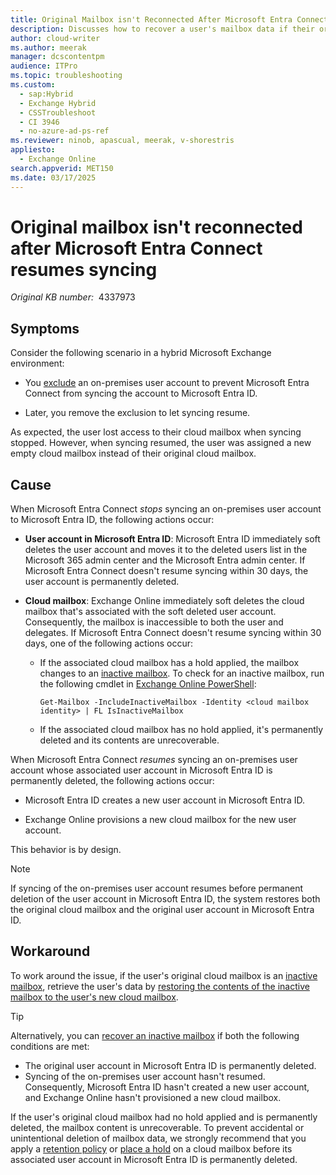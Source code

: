 ```yaml
---
title: Original Mailbox isn't Reconnected After Microsoft Entra Connect Resumes Syncing
description: Discusses how to recover a user's mailbox data if their original mailbox isn't reconnected after Microsoft Entra Connect resumes syncing the user account.
author: cloud-writer
ms.author: meerak
manager: dcscontentpm
audience: ITPro
ms.topic: troubleshooting
ms.custom:
  - sap:Hybrid
  - Exchange Hybrid
  - CSSTroubleshoot
  - CI 3946
  - no-azure-ad-ps-ref
ms.reviewer: ninob, apascual, meerak, v-shorestris
appliesto:
  - Exchange Online
search.appverid: MET150
ms.date: 03/17/2025
---
```


# Original mailbox isn't reconnected after Microsoft Entra Connect resumes syncing

_Original KB number:_ &nbsp;4337973

## Symptoms

Consider the following scenario in a hybrid Microsoft Exchange environment:

- You [exclude](/entra/identity/hybrid/connect/how-to-connect-sync-configure-filtering) an on-premises user account to prevent Microsoft Entra Connect from syncing the account to Microsoft Entra ID.

- Later, you remove the exclusion to let syncing resume.

As expected, the user lost access to their cloud mailbox when syncing stopped. However, when syncing resumed, the user was assigned a new empty cloud mailbox instead of their original cloud mailbox.

## Cause

When Microsoft Entra Connect _stops_ syncing an on-premises user account to Microsoft Entra ID, the following actions occur:

- **User account in Microsoft Entra ID**: Microsoft Entra ID immediately soft deletes the user account and moves it to the deleted users list in the Microsoft 365 admin center and the Microsoft Entra admin center. If Microsoft Entra Connect doesn't resume syncing within 30 days, the user account is permanently deleted.

- **Cloud mailbox**: Exchange Online immediately soft deletes the cloud mailbox that's associated with the soft deleted user account. Consequently, the mailbox is inaccessible to both the user and delegates. If Microsoft Entra Connect doesn't resume syncing within 30 days, one of the following actions occur:

   - If the associated cloud mailbox has a hold applied, the mailbox changes to an [inactive mailbox](/purview/inactive-mailboxes-in-office-365). To check for an inactive mailbox, run the following cmdlet in [Exchange Online PowerShell](/powershell/exchange/connect-to-exchange-online-powershell):

      ```PS
      Get-Mailbox -IncludeInactiveMailbox -Identity <cloud mailbox identity> | FL IsInactiveMailbox
      ```

   - If the associated cloud mailbox has no hold applied, it's permanently deleted and its contents are unrecoverable.

When Microsoft Entra Connect _resumes_ syncing an on-premises user account whose associated user account in Microsoft Entra ID is permanently deleted, the following actions occur:

- Microsoft Entra ID creates a new user account in Microsoft Entra ID.

- Exchange Online provisions a new cloud mailbox for the new user account.

This behavior is by design.

> [!NOTE]
> If syncing of the on-premises user account resumes before permanent deletion of the user account in Microsoft Entra ID, the system restores both the original cloud mailbox and the original user account in Microsoft Entra ID.

## Workaround

To work around the issue, if the user's original cloud mailbox is an [inactive mailbox](/purview/inactive-mailboxes-in-office-365), retrieve the user's data by [restoring the contents of the inactive mailbox to the user's new cloud mailbox](/purview/restore-an-inactive-mailbox).

> [!TIP]
> Alternatively, you can [recover an inactive mailbox](/purview/recover-an-inactive-mailbox) if both the following conditions are met:
> - The original user account in Microsoft Entra ID is permanently deleted.
> - Syncing of the on-premises user account hasn't resumed. Consequently, Microsoft Entra ID hasn't created a new user account, and Exchange Online hasn't provisioned a new cloud mailbox.

If the user's original cloud mailbox had no hold applied and is permanently deleted, the mailbox content is unrecoverable. To prevent accidental or unintentional deletion of mailbox data, we strongly recommend that you apply a [retention policy](/microsoft-365/compliance/retention) or [place a hold](/purview/inactive-mailboxes-in-office-365#confirming-a-hold-is-applied-to-a-mailbox) on a cloud mailbox before its associated user account in Microsoft Entra ID is permanently deleted.
